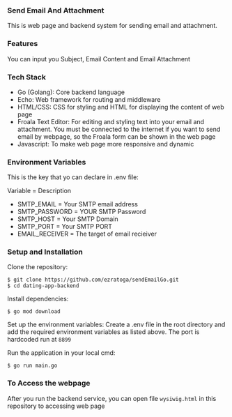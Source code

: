 ### Send Email And Attachment
This is web page and backend system for sending email and attachment.

### Features
You can input you Subject, Email Content and Email Attachment

### Tech Stack
- Go (Golang): Core backend language
- Echo: Web framework for routing and middleware
- HTML/CSS: CSS for styling and HTML for displaying the content of web page
- Froala Text Editor: For editing and styling text into your email and attachment. You must be connected to the internet if you want to send email by webpage, so the Froala form can be shown in the web page
- Javascript: To make web page more responsive and dynamic

### Environment Variables
This is the key that yo can declare in .env file:

Variable = Description

- SMTP_EMAIL = Your SMTP email address
- SMTP_PASSWORD = YOUR SMTP Password
- SMTP_HOST = Your SMTP Domain
- SMTP_PORT = Your SMTP PORT
- EMAIL_RECEIVER = The target of email recieiver

### Setup and Installation

Clone the repository:
```shell
$ git clone https://github.com/ezratoga/sendEmailGo.git
$ cd dating-app-backend
```

Install dependencies:
```shell
$ go mod download
```

Set up the environment variables: Create a .env file in the root directory and add the required environment variables as listed above. The port is hardcoded run at `8899`

Run the application in your local cmd:
```shell
$ go run main.go
```

### To Access the webpage
After you run the backend service, you can open file `wysiwig.html` in this repository to accessing web page

